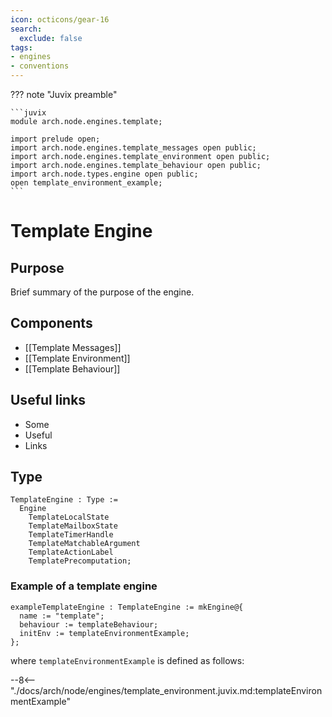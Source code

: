 ```yaml
---
icon: octicons/gear-16
search:
  exclude: false
tags:
- engines
- conventions
---
```


??? note "Juvix preamble"

    ```juvix
    module arch.node.engines.template;

    import prelude open;
    import arch.node.engines.template_messages open public;
    import arch.node.engines.template_environment open public;
    import arch.node.engines.template_behaviour open public;
    import arch.node.types.engine open public;
    open template_environment_example;
    ```

# Template Engine

## Purpose

Brief summary of the purpose of the engine.

## Components

- [[Template Messages]]
- [[Template Environment]]
- [[Template Behaviour]]

## Useful links

- Some
- Useful
- Links

## Type

<!-- --8<-- [start:TemplateEngine] -->
```juvix
TemplateEngine : Type :=
  Engine
    TemplateLocalState
    TemplateMailboxState
    TemplateTimerHandle
    TemplateMatchableArgument
    TemplateActionLabel
    TemplatePrecomputation;
```
<!-- --8<-- [end:TemplateEngine] -->

### Example of a template engine

<!-- --8<-- [start:TemplateEngine] -->
```juvix
exampleTemplateEngine : TemplateEngine := mkEngine@{
  name := "template";
  behaviour := templateBehaviour;
  initEnv := templateEnvironmentExample;
};
```
<!-- --8<-- [end:TemplateEngine] -->

where `templateEnvironmentExample` is defined as follows:

--8<-- "./docs/arch/node/engines/template_environment.juvix.md:templateEnvironmentExample"
